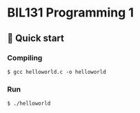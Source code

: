 # BIL131 Programming 1

## 🚀 Quick start

### Compiling

    $ gcc helloworld.c -o helloworld

### Run

    $ ./helloworld
